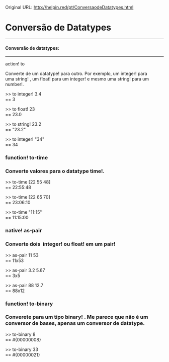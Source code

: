 Original URL: <http://helpin.red/pt/ConversaodeDatatypes.html>

# Conversão de Datatypes

* * *

#### Conversão de datatypes:

* * *

action! to

Converte de um datatype! para outro. Por exemplo, um integer! para uma string! , um float! para um integer! e mesmo uma string! para um number!.

&gt;&gt; to integer! 3.4  
\== 3

&gt;&gt; to float! 23  
\== 23.0

&gt;&gt; to string! 23.2  
\== "23.2"

&gt;&gt; to integer! "34"  
\== 34

### function! to-time

### Converte valores para o datatype time!.

&gt;&gt; to-time \[22 55 48]  
\== 22:55:48

&gt;&gt; to-time \[22 65 70]  
\== 23:06:10

&gt;&gt; to-time "11:15"  
\== 11:15:00

### native! as-pair

### Converte dois  integer! ou float! em um pair!

&gt;&gt; as-pair 11 53  
\== 11x53

&gt;&gt; as-pair 3.2 5.67  
\== 3x5

&gt;&gt; as-pair 88 12.7  
\== 88x12

### function! to-binary

### Converete para um tipo binary! . Me parece que não é um conversor de bases, apenas um conversor de datatype.

&gt;&gt; to-binary 8  
\== #{00000008}

&gt;&gt; to-binary 33  
\== #{00000021}
